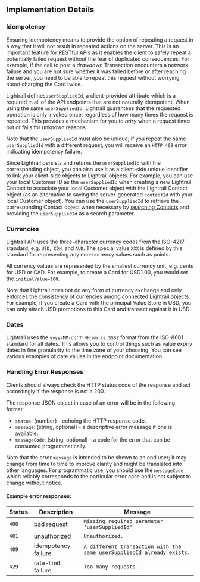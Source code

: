 ## Implementation Details

### Idempotency 

Ensuring idempotency means to provide the option of repeating a request in a way that it will not result in repeated actions on the server. This is an important feature for RESTful APIs as it enables the client to safely repeat a potentially failed request without the fear of duplicated consequences. For example, if the call to post a _drawdown_ Transaction encounters a network failure and you are not sure whether it was failed before or after reaching the server, you need to be able to repeat this request without worrying about charging the Card twice.

Lightrail defines`userSuppliedId`, a client-provided attribute which is a required in all of the API endpoints that are not naturally idempotent. When using the same `userSuppliedId`, Lightrail guarantees that the requested operation is only invoked once, regardless of how many times the request is repeated. This provides a mechanism for you to _retry_ when a request times out or fails for unknown reasons. 

Note that the `userSuppliedId` must also be unique; if you repeat the same `userSuppliedId` with a different request, you will receive an `HTTP 409` error indicating idempotency failure. 

Since Lightrail persists and returns the `userSuppliedId` with the corresponding object, you can also use it as a client-side unique identifier to link your client-side objects to Lightrail objects. For example, you can use your local Customer ID as the `userSuppliedId` when creating a new Lightrail Contact to associate your local Customer object with the Lightrail Contact object (as an alternative to saving the server-generated `contactId` with your local Customer object). You can use the `userSuppliedId` to retrieve the corresponding Contact object when necessary by [searching Contacts](#contact-list-anchor) and providing the `userSuppliedId` as a search parameter. 

### Currencies 
Lightrail API uses the three-character currency codes from the ISO-4217 standard, e.g. `USD`,` CDN`, and `AUD`. The special value `XXX` is defined by this standard for representing any non-currency values such as points.

All currency values are represented by the smallest currency unit, e.g. cents for USD or CAD. For example, to create a Card for USD1.00, you would set the `initialValue=100`.

Note that Lightrail does not do any form of currency exchange and only enforces the consistency of currencies among connected Lightrail objects. For example, if you create a Card with the principal Value Store in USD, you can only attach USD promotions to this Card and transact against it in USD.

### Dates
Lightrail uses the `yyyy-MM-dd'T'HH:mm:ss.SSSZ` format from the ISO-8601 standard for all dates. This allows you to control things such as value expiry dates in fine granularity to the time zone of your choosing. You can see various examples of date values in the endpoint documentation. 

### Handling Error Responses

Clients should always check the HTTP status code of the response and act accordingly if the response is not a 200.

The response JSON object in case of an error will be in the following format:
- `status`: (number) - echoing the HTTP response code.    
- `message`: (string, optional) - a descriptive error message if one is available. 
- `messageCode`: (string, optional) - a code for the error that can be consumed programmatically.

Note that the error `message` is intended to be shown to an end user; it may change from time to time to improve clarity and might be translated into other languages. For programmatic use, you should use the `messageCode` which reliably corresponds to the particular error case and is not subject to change without notice.

#### Example error responses:
| Status | Description         | Message                                  |
| :----- | ------------------- | ---------------------------------------- |
| `400`  | bad request         | `Missing required parameter 'userSuppliedId'` |
| `401`  | unauthorized        | `Unauthorized.`                          |
| `409`  | idempotency failure | `A different transaction with the same userSuppliedId already exists.` |
| `429`  | rate-limit failure  | `Too many requests.`                     |
